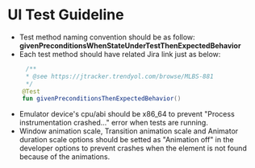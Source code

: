 # UI Test Guideline

- Test method naming convention should be as follow: **givenPreconditionsWhenStateUnderTestThenExpectedBehavior**
- Each test method should have related Jira link just as below:
```kotlin
     /**
     * @see https://jtracker.trendyol.com/browse/MLBS-881
     */
    @Test
    fun givenPreconditionsThenExpectedBehavior()
```
- Emulator device's cpu/abi should be x86_64 to prevent "Process instrumentation crashed..." error when tests are running.
- Window animation scale, Transition animation scale and Animator duration scale options should be setted as "Animation off" in the developer options to prevent crashes when the element is not found because of the animations.
